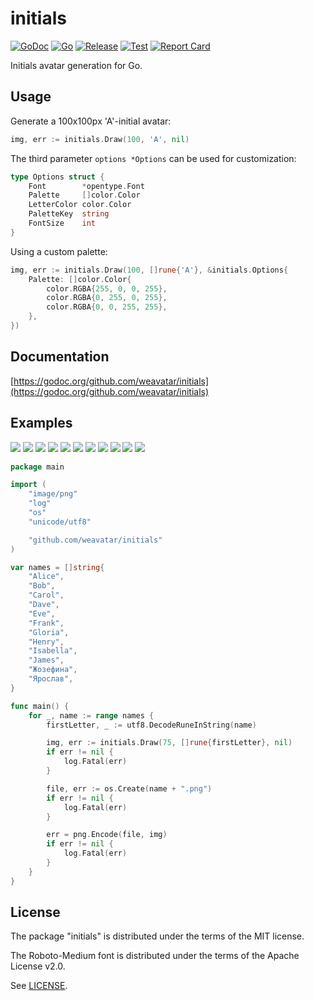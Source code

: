 # initials

[![GoDoc](https://godoc.org/github.com/weavatar/initials?status.svg)](https://godoc.org/github.com/weavatar/initials)
[![Go](https://img.shields.io/github/go-mod/go-version/weavatar/initials)](https://go.dev/)
[![Release](https://img.shields.io/github/release/weavatar/initials.svg)](https://github.com/weavatar/initials/releases)
[![Test](https://github.com/weavatar/initials/actions/workflows/test.yml/badge.svg)](https://github.com/weavatar/initials/actions)
[![Report Card](https://goreportcard.com/badge/github.com/weavatar/initials)](https://goreportcard.com/report/github.com/weavatar/initials)

Initials avatar generation for Go.

## Usage

Generate a 100x100px 'A'-initial avatar:

```go
img, err := initials.Draw(100, 'A', nil)
```

The third parameter `options *Options` can be used for customization:

```go
type Options struct {
	Font        *opentype.Font
	Palette     []color.Color
	LetterColor color.Color
	PaletteKey  string
	FontSize    int
}
```

Using a custom palette:

```go
img, err := initials.Draw(100, []rune{'A'}, &initials.Options{
	Palette: []color.Color{
		color.RGBA{255, 0, 0, 255},
		color.RGBA{0, 255, 0, 255},
		color.RGBA{0, 0, 255, 255},
	},
})
```

## Documentation

[https://godoc.org/github.com/weavatar/initials](https://godoc.org/github.com/weavatar/initials)

## Examples

![](example/Alice.png)
![](example/Bob.png)
![](example/Carol.png)
![](example/Dave.png)
![](example/Eve.png)
![](example/Frank.png)
![](example/Gloria.png)
![](example/Henry.png)
![](example/Isabella.png)
![](example/Жозефина.png)
![](example/Ярослав.png)

```go
package main

import (
	"image/png"
	"log"
	"os"
	"unicode/utf8"

	"github.com/weavatar/initials"
)

var names = []string{
	"Alice",
	"Bob",
	"Carol",
	"Dave",
	"Eve",
	"Frank",
	"Gloria",
	"Henry",
	"Isabella",
	"James",
	"Жозефина",
	"Ярослав",
}

func main() {
	for _, name := range names {
		firstLetter, _ := utf8.DecodeRuneInString(name)

		img, err := initials.Draw(75, []rune{firstLetter}, nil)
		if err != nil {
			log.Fatal(err)
		}

		file, err := os.Create(name + ".png")
		if err != nil {
			log.Fatal(err)
		}

		err = png.Encode(file, img)
		if err != nil {
			log.Fatal(err)
		}
	}
}

```

## License

The package "initials" is distributed under the terms of the MIT license.

The Roboto-Medium font is distributed under the terms of the Apache License v2.0.

See [LICENSE](LICENSE).
